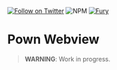 [![Follow on Twitter](https://img.shields.io/twitter/follow/pownjs.svg?logo=twitter)](https://twitter.com/pownjs)
![NPM](https://img.shields.io/npm/v/@pown/webview.svg)
[![Fury](https://img.shields.io/badge/version-2x%20Fury-red.svg)](https://github.com/pownjs/lobby)

# Pown Webview

> **WARNING**: Work in progress.
